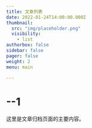 ```yaml
---
title: 文章列表
date: 2022-01-24T14:00:00.000Z
thumbnail:
  src: "img/placeholder.png"
  visibility:
    - list
authorbox: false
sidebar: false
pager: false
weight: 2
menu: main

---
```


# --1

这里是文章归档页面的主要内容。

<!-- {{< postref >}} -->



